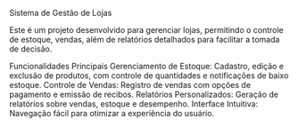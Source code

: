 Sistema de Gestão de Lojas

Este é um projeto desenvolvido para gerenciar lojas, permitindo o controle de estoque, vendas, além de relatórios detalhados para facilitar a tomada de decisão.

Funcionalidades Principais
Gerenciamento de Estoque: Cadastro, edição e exclusão de produtos, com controle de quantidades e notificações de baixo estoque.
Controle de Vendas: Registro de vendas com opções de pagamento e emissão de recibos.
Relatórios Personalizados: Geração de relatórios sobre vendas, estoque e desempenho.
Interface Intuitiva: Navegação fácil para otimizar a experiência do usuário.
